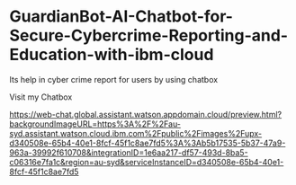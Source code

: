 # GuardianBot-AI-Chatbot-for-Secure-Cybercrime-Reporting-and-Education-with-ibm-cloud
Its help in cyber crime report for users by using chatbox

Visit my Chatbox

https://web-chat.global.assistant.watson.appdomain.cloud/preview.html?backgroundImageURL=https%3A%2F%2Fau-syd.assistant.watson.cloud.ibm.com%2Fpublic%2Fimages%2Fupx-d340508e-65b4-40e1-8fcf-45f1c8ae7fd5%3A%3Ab5b17535-5b37-47a9-963a-39992f610708&integrationID=1e6aa217-df57-493d-8ba5-c06316e7fa1c&region=au-syd&serviceInstanceID=d340508e-65b4-40e1-8fcf-45f1c8ae7fd5
